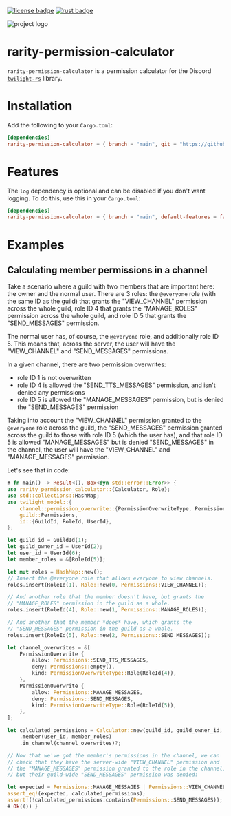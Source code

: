 <!-- cargo-sync-readme start -->

[![license badge][]][license link] [![rust badge]][rust link]

 ![project logo][logo]

 # rarity-permission-calculator

 `rarity-permission-calculator` is a permission calculator for the Discord
 [`twilight-rs`] library.

 # Installation

 Add the following to your `Cargo.toml`:

 ```toml
 [dependencies]
 rarity-permission-calculator = { branch = "main", git = "https://github.com/rarity-rs/permission-calculator" }
 ```

 # Features

 The `log` dependency is optional and can be disabled if you don't want
 logging. To do this, use this in your `Cargo.toml`:

 ```toml
 [dependencies]
 rarity-permission-calculator = { branch = "main", default-features = false, git = "https://github.com/rarity-rs/permission-calculator" }
 ```

 # Examples

 ## Calculating member permissions in a channel

 Take a scenario where a guild with two members that are important here:
 the owner and the normal user. There are 3 roles: the `@everyone` role
 (with the same ID as the guild) that grants the "VIEW_CHANNEL"
 permission across the whole guild, role ID 4 that grants the
 "MANAGE_ROLES" permission across the whole guild, and role ID 5 that
 grants the "SEND_MESSAGES" permission.

 The normal user has, of course, the `@everyone` role, and additionally
 role ID 5. This means that, across the server, the user will have the
 "VIEW_CHANNEL" and "SEND_MESSAGES" permissions.

 In a given channel, there are two permission overwrites:

 - role ID 1 is not overwritten
 - role ID 4 is allowed the "SEND_TTS_MESSAGES" permission, and isn't
 denied any permissions
 - role ID 5 is allowed the "MANAGE_MESSAGES" permission, but is denied
 the "SEND_MESSAGES" permission

 Taking into account the "VIEW_CHANNEL" permission granted to the
 `@everyone` role across the guild, the "SEND_MESSAGES" permission
 granted across the guild to those with role ID 5 (which the user has),
 and that role ID 5 is allowed "MANAGE_MESSAGES" but is denied
 "SEND_MESSAGES" in the channel, the user will have the "VIEW_CHANNEL"
 and "MANAGE_MESSAGES" permission.

 Let's see that in code:

 ```rust
 # fn main() -> Result<(), Box<dyn std::error::Error>> {
 use rarity_permission_calculator::{Calculator, Role};
 use std::collections::HashMap;
 use twilight_model::{
     channel::permission_overwrite::{PermissionOverwriteType, PermissionOverwrite},
     guild::Permissions,
     id::{GuildId, RoleId, UserId},
 };

 let guild_id = GuildId(1);
 let guild_owner_id = UserId(2);
 let user_id = UserId(6);
 let member_roles = &[RoleId(5)];

 let mut roles = HashMap::new();
 // Insert the @everyone role that allows everyone to view channels.
 roles.insert(RoleId(1), Role::new(0, Permissions::VIEW_CHANNEL));

 // And another role that the member doesn't have, but grants the
 // "MANAGE_ROLES" permission in the guild as a whole.
 roles.insert(RoleId(4), Role::new(1, Permissions::MANAGE_ROLES));

 // And another that the member *does* have, which grants the
 // "SEND_MESSAGES" permission in the guild as a whole.
 roles.insert(RoleId(5), Role::new(2, Permissions::SEND_MESSAGES));

 let channel_overwrites = &[
     PermissionOverwrite {
         allow: Permissions::SEND_TTS_MESSAGES,
         deny: Permissions::empty(),
         kind: PermissionOverwriteType::Role(RoleId(4)),
     },
     PermissionOverwrite {
         allow: Permissions::MANAGE_MESSAGES,
         deny: Permissions::SEND_MESSAGES,
         kind: PermissionOverwriteType::Role(RoleId(5)),
     },
 ];

 let calculated_permissions = Calculator::new(guild_id, guild_owner_id, &roles)
     .member(user_id, member_roles)
     .in_channel(channel_overwrites)?;

 // Now that we've got the member's permissions in the channel, we can
 // check that they have the server-wide "VIEW_CHANNEL" permission and
 // the "MANAGE_MESSAGES" permission granted to the role in the channel,
 // but their guild-wide "SEND_MESSAGES" permission was denied:

 let expected = Permissions::MANAGE_MESSAGES | Permissions::VIEW_CHANNEL;
 assert_eq!(expected, calculated_permissions);
 assert!(!calculated_permissions.contains(Permissions::SEND_MESSAGES));
 # Ok(()) }
 ```

 [`twilight-rs`]: https://github.com/twilight-rs/twilight
 [license badge]: https://img.shields.io/badge/license-ISC-blue.svg?style=flat-square
 [license link]: https://opensource.org/licenses/ISC
 [logo]: https://raw.githubusercontent.com/rarity-rs/assets/main/logo.png
 [rust badge]: https://img.shields.io/badge/rust-1.44.1+-93450a.svg?style=flat-square
 [rust link]: https://blog.rust-lang.org/2020/06/18/Rust.1.44.1.html

<!-- cargo-sync-readme end -->
